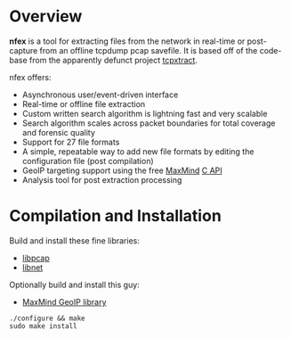 # Overview #
**nfex** is a tool for extracting files from the network in real-time or post-capture from an offline tcpdump pcap savefile. It is based off of the code-base from the apparently defunct project [tcpxtract](http://tcpxtract.sourceforge.net).

nfex offers:

  * Asynchronous user/event-driven interface
  * Real-time or offline file extraction
  * Custom written search algorithm is lightning fast and very scalable
  * Search algorithm scales across packet boundaries for total coverage and forensic quality
  * Support for 27 file formats
  * A simple, repeatable way to add new file formats by editing the configuration file (post compilation)
  * GeoIP targeting support using the free [MaxMind](http://www.maxmind.com) [C API](http://www.maxmind.com/app/c)
  * Analysis tool for post extraction processing

# Compilation and Installation #

Build and install these fine libraries:
  * [libpcap](http://www.tcpdump.com)
  * [libnet](http://code.google.com/p/libnet)

Optionally build and install this guy:
  * [MaxMind GeoIP library](http://www.maxmind.com/app/c)

```
./configure && make
sudo make install
```
